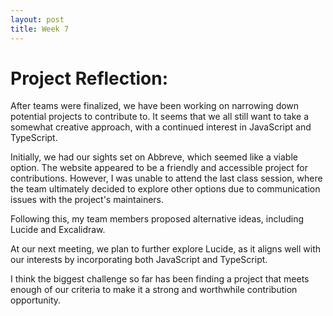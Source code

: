 ```yaml
---
layout: post
title: Week 7
---
```

# Project Reflection:

After teams were finalized, we have been working on narrowing down potential projects to contribute to. It seems that we all still want to take a somewhat creative approach, with a continued interest in JavaScript and TypeScript.

Initially, we had our sights set on Abbreve, which seemed like a viable option. The website appeared to be a friendly and accessible project for contributions. However, I was unable to attend the last class session, where the team ultimately decided to explore other options due to communication issues with the project's maintainers.
 <!--more-->

Following this, my team members proposed alternative ideas, including Lucide and Excalidraw.

At our next meeting, we plan to further explore Lucide, as it aligns well with our interests by incorporating both JavaScript and TypeScript.

I think the biggest challenge so far has been finding a project that meets enough of our criteria to make it a strong and worthwhile contribution opportunity.











